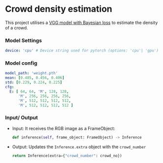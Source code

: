 # Crowd density estimation

This project utilises a [VGG model with Bayesian loss](https://github.com/ZhihengCV/Bayesian-Crowd-Counting) to estimate the density of a crowd.

### Model Settings
```yaml
device: 'cpu' # Device string used for pytorch (options: 'cpu'| 'gpu')
```

### Model config

```yaml
model_path: 'weight.pth'
mean: [0.485, 0.456, 0.406]
std: [0.229, 0.224, 0.225]
cfg:
  E: [ 64, 64, 'M', 128, 128,
      'M', 256, 256, 256, 256,
      'M', 512, 512, 512, 512,
      'M', 512, 512, 512, 512 ]
```

### Input/ Output

- Input: It receives the RGB image as a FrameObject:

  ```python
  def inference(self, frame_object: FrameObject) -> Inference
  ```
- Output: Updates the `Inference.extra` object with the  `crowd_number`

  ```python
  return Inference(extra={"crowd_number": crowd_no})
  ```
